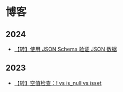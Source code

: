 # 博客

## 2024

- [【转】使用 JSON Schema 验证 JSON 数据](./blog/20240901-validating-json-with-json-schema-and-php)

## 2023

- [【转】空值检查：! vs is_null vs isset](./blog/20231110-php-check-for-empty-values-not-is-null-vs-isset)
